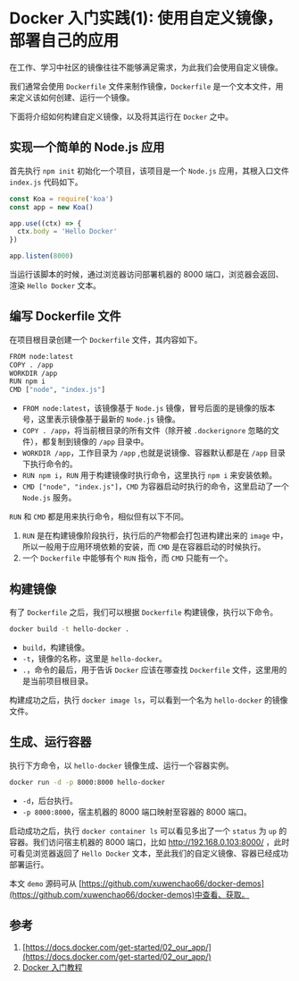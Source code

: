 # Docker 入门实践(1): 使用自定义镜像，部署自己的应用

在工作、学习中社区的镜像往往不能够满足需求，为此我们会使用自定义镜像。

我们通常会使用 `Dockerfile` 文件来制作镜像，`Dockerfile` 是一个文本文件，用来定义该如何创建、运行一个镜像。

下面将介绍如何构建自定义镜像，以及将其运行在 `Docker` 之中。

## 实现一个简单的 Node.js 应用

首先执行 `npm init` 初始化一个项目，该项目是一个 `Node.js` 应用，其根入口文件 `index.js` 代码如下。

```js
const Koa = require('koa')
const app = new Koa()

app.use((ctx) => {
  ctx.body = 'Hello Docker'
})

app.listen(8000)
```

当运行该脚本的时候，通过浏览器访问部署机器的 8000 端口，浏览器会返回、渲染 `Hello Docker` 文本。

## 编写 Dockerfile 文件

在项目根目录创建一个 `Dockerfile` 文件，其内容如下。

```sh
FROM node:latest
COPY . /app
WORKDIR /app
RUN npm i
CMD ["node", "index.js"]
```

- `FROM node:latest`，该镜像基于 `Node.js` 镜像，冒号后面的是镜像的版本号，这里表示镜像基于最新的 `Node.js` 镜像。
- `COPY . /app`，将当前根目录的所有文件（除开被 `.dockerignore` 忽略的文件），都复制到镜像的 `/app` 目录中。
- `WORKDIR /app`，工作目录为 `/app` ,也就是说镜像、容器默认都是在 `/app` 目录下执行命令的。
- `RUN npm i`，`RUN` 用于构建镜像时执行命令，这里执行 `npm i` 来安装依赖。
- `CMD ["node", "index.js"]`，`CMD` 为容器启动时执行的命令，这里启动了一个 `Node.js` 服务。

`RUN` 和 `CMD` 都是用来执行命令，相似但有以下不同。

1. `RUN` 是在构建镜像阶段执行，执行后的产物都会打包进构建出来的 `image` 中，所以一般用于应用环境依赖的安装，而 `CMD` 是在容器启动的时候执行。
2. 一个 `Dockerfile` 中能够有个 `RUN` 指令，而 `CMD` 只能有一个。

## 构建镜像

有了 `Dockerfile` 之后，我们可以根据 `Dockerfile` 构建镜像，执行以下命令。

```sh
docker build -t hello-docker .
```

- `build`，构建镜像。
- `-t`，镜像的名称，这里是 `hello-docker`。
- `.`，命令的最后，用于告诉 `Docker` 应该在哪查找 `Dockerfile` 文件，这里用的是当前项目根目录。

构建成功之后，执行 `docker image ls`，可以看到一个名为 `hello-docker` 的镜像文件。

## 生成、运行容器

执行下方命令，以 `hello-docker` 镜像生成、运行一个容器实例。

```sh
docker run -d -p 8000:8000 hello-docker
```

- `-d`，后台执行。
- `-p 8000:8000`，宿主机器的 8000 端口映射至容器的 8000 端口。

启动成功之后，执行 `docker container ls` 可以看见多出了一个 `status` 为 `up` 的容器。我们访问宿主机器的 8000 端口，比如 http://192.168.0.103:8000/ ，此时可看见浏览器返回了 `Hello Docker` 文本，至此我们的自定义镜像、容器已经成功部署运行。

本文 `demo` 源码可从 [https://github.com/xuwenchao66/docker-demos](https://github.com/xuwenchao66/docker-demos)中查看、获取。

## 参考

1. [https://docs.docker.com/get-started/02_our_app/](https://docs.docker.com/get-started/02_our_app/)
2. [Docker 入门教程](http://www.ruanyifeng.com/blog/2018/02/docker-tutorial.html)
